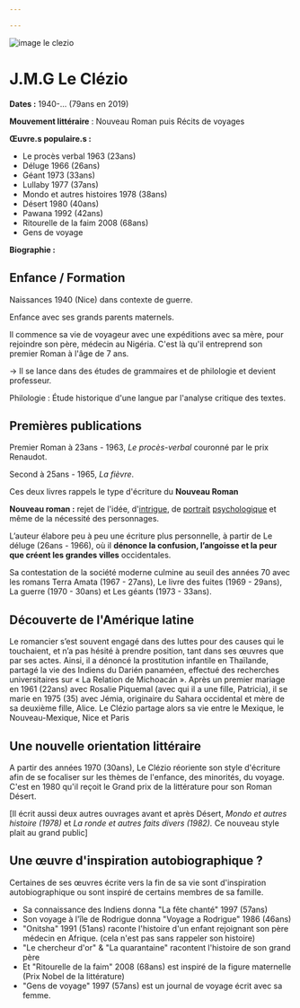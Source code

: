 ```yaml
---

---
```

![image le clezio](img/clezio.jpg)

# J.M.G Le Clézio

**Dates :** 1940-... (79ans en 2019)

**Mouvement littéraire** : Nouveau Roman puis Récits de voyages

**Œuvre.s populaire.s :**

* Le procès verbal 1963 (23ans)
* Déluge 1966 (26ans)
* Géant 1973 (33ans)
* Lullaby 1977 (37ans)
* Mondo et autres histoires 1978 (38ans)
* Désert 1980 (40ans)
* Pawana 1992 (42ans)
* Ritourelle de la faim 2008 (68ans)
* Gens de voyage

**Biographie :**

## Enfance / Formation

Naissances 1940 (Nice) dans contexte de guerre.

Enfance avec ses grands parents maternels.

Il commence sa vie de voyageur avec une expéditions avec sa mère, pour rejoindre son père, médecin au Nigéria. C'est là qu'il entreprend son premier Roman à l'âge de 7 ans.

\-> Il se lance dans des études de grammaires et de philologie et devient professeur.

Philologie : Étude historique d'une langue par l'analyse critique des textes.

## Premières publications

Premier Roman à 23ans - 1963, _Le procès-verbal_ couronné par le prix Renaudot.

Second à 25ans - 1965, _La fièvre_.

Ces deux livres rappels le type d'écriture du **Nouveau Roman** 

**Nouveau roman :** rejet de l'idée, d'[intrigue](https://fr.wikipedia.org/wiki/Intrigue "Intrigue"), de [portrait](https://fr.wikipedia.org/wiki/Portrait "Portrait") [psychologique](https://fr.wikipedia.org/wiki/Psychologie "Psychologie") et même de la nécessité des personnages.

L’auteur élabore peu à peu une écriture plus personnelle, à partir de Le déluge (26ans - 1966), où il **dénonce la confusion, l’angoisse et la peur que créent les grandes villes** occidentales.

Sa contestation de la société moderne culmine au seuil des années 70 avec les romans Terra Amata (1967 - 27ans), Le livre des fuites (1969 - 29ans), La guerre (1970 - 30ans) et Les géants (1973 - 33ans).

## Découverte de l'Amérique latine

Le romancier s’est souvent engagé dans des luttes pour des causes qui le touchaient, et n’a pas hésité à prendre position, tant dans ses œuvres que par ses actes. Ainsi, il a dénoncé la prostitution infantile en Thaïlande, partagé la vie des Indiens du Darién panaméen, effectué des recherches universitaires sur « La Relation de Michoacán ». Après un premier mariage en 1961 (22ans) avec Rosalie Piquemal (avec qui il a une fille, Patricia), il se marie en 1975 (35) avec Jémia, originaire du Sahara occidental et mère de sa deuxième fille, Alice. Le Clézio partage alors sa vie entre le Mexique, le Nouveau-Mexique, Nice et Paris

## Une nouvelle orientation littéraire

A partir des années 1970 (30ans), Le Clézio réoriente son style d'écriture afin de se focaliser sur les thèmes de l'enfance, des minorités, du voyage. C'est en 1980 qu'il reçoit le Grand prix de la littérature pour son Roman Désert.

\[Il écrit aussi deux autres ouvrages avant et après Désert, _Mondo et autres histoire (1978)_ et _La ronde et autres faits divers (1982)._ Ce nouveau style plait au grand public\]

## Une œuvre d'inspiration autobiographique ?

Certaines de ses œuvres écrite vers la fin de sa vie sont d'inspiration autobiographique ou sont inspiré de certains membres de sa famille.

* Sa connaissance des Indiens donna "La fête chanté" 1997 (57ans)
* Son voyage à l'île de Rodrigue donna "Voyage a Rodrigue" 1986 (46ans)
* "Onitsha" 1991 (51ans) raconte l'histoire d'un enfant rejoignant son père médecin en Afrique. (cela n'est pas sans rappeler son histoire)
* "Le chercheur d'or" & "La quarantaine" racontent l'histoire de son grand père
* Et "Ritourelle de la faim" 2008 (68ans) est inspiré de la figure maternelle (Prix Nobel de la littérature)
* "Gens de voyage" 1997 (57ans) est un journal de voyage écrit avec sa femme.